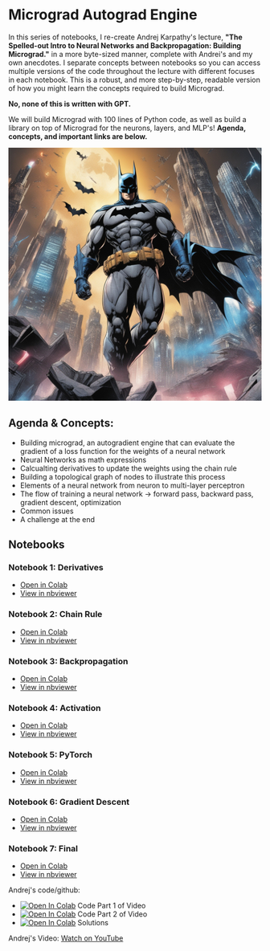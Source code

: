 # **Micrograd Autograd Engine**

In this series of notebooks, I re-create Andrej Karpathy's lecture, **"The Spelled-out Intro to Neural Networks and Backpropagation: Building Micrograd."** in a more byte-sized manner, complete with Andrei's and my own anecdotes. I separate concepts between notebooks so you can access multiple versions of the code throughout the lecture with different focuses in each notebook. This is a robust, and more step-by-step, readable version of how you might learn the concepts required to build Micrograd.

**No, none of this is written with GPT.**

We will build Micrograd with 100 lines of Python code, as well as build a library on top of Micrograd for the neurons, layers, and MLP's!
**Agenda, concepts, and important links are below.**

![](images/batman.jpeg)

## **Agenda & Concepts:**
- Building micrograd, an autogradient engine that can evaluate the gradient of a loss function for the weights of a neural network
- Neural Networks as math expressions
- Calcualting derivatives to update the weights using the chain rule
- Building a topological graph of nodes to illustrate this process
- Elements of a neural network from neuron to multi-layer perceptron
- The flow of training a neural network -> forward pass, backward pass, gradient descent, optimization
- Common issues
- A challenge at the end

## Notebooks

### Notebook 1: Derivatives
- [Open in Colab](https://colab.research.google.com/github/mattsankner/micrograd/blob/main/mg1_derivatives.ipynb)
- [View in nbviewer](https://nbviewer.jupyter.org/github/mattsankner/micrograd/blob/main/mg1_derivatives.ipynb)

### Notebook 2: Chain Rule
- [Open in Colab](https://colab.research.google.com/github/mattsankner/micrograd/blob/main/mg2_chain_rule.ipynb)
- [View in nbviewer](https://nbviewer.jupyter.org/github/mattsankner/micrograd/blob/main/mg2_chain_rule.ipynb)

### Notebook 3: Backpropagation
- [Open in Colab](https://colab.research.google.com/github/mattsankner/micrograd/blob/main/mg3_backpropogation.ipynb)
- [View in nbviewer](https://nbviewer.jupyter.org/github/mattsankner/micrograd/blob/main/mg3_backpropogation.ipynb)

### Notebook 4: Activation
- [Open in Colab](https://colab.research.google.com/github/mattsankner/micrograd/blob/main/mg4_activation.ipynb)
- [View in nbviewer](https://nbviewer.jupyter.org/github/mattsankner/micrograd/blob/main/mg4_activation.ipynb)

### Notebook 5: PyTorch
- [Open in Colab](https://colab.research.google.com/github/mattsankner/micrograd/blob/main/mg5_pytorch.ipynb)
- [View in nbviewer](https://nbviewer.jupyter.org/github/mattsankner/micrograd/blob/main/mg5_pytorch.ipynb)

### Notebook 6: Gradient Descent
- [Open in Colab](https://colab.research.google.com/github/mattsankner/micrograd/blob/main/mg6_gradient_descent.ipynb)
- [View in nbviewer](https://nbviewer.jupyter.org/github/mattsankner/micrograd/blob/main/mg6_gradient_descent.ipynb)

### Notebook 7: Final
- [Open in Colab](https://colab.research.google.com/github/mattsankner/micrograd/blob/main/mg7_final.ipynb)
- [View in nbviewer](https://nbviewer.jupyter.org/github/mattsankner/micrograd/blob/main/mg7_final.ipynb)

Andrej's code/github: 
- [![Open In Colab](https://colab.research.google.com/assets/colab-badge.svg)](https://colab.research.google.com/drive/1QNZHptdphzZ8BzlYdaRX2IylzONCo3sH?usp=sharing) Code Part 1 of Video
- [![Open In Colab](https://colab.research.google.com/assets/colab-badge.svg)](https://colab.research.google.com/drive/1rBHNN8qIrCGVIKMilnD-rFmKfMX_PRXa?usp=sharing) Code Part 2 of Video
- [![Open In Colab](https://colab.research.google.com/assets/colab-badge.svg)](https://colab.research.google.com/drive/1cLkwbDNcNGoZGDc_7Fepbt3BplCXT21w?usp=sharing) Solutions

Andrej's Video: [Watch on YouTube](https://www.youtube.com/watch?v=VMj-3S1tku0)
